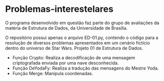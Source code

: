 # Problemas-interestelares
O programa desenvolvido em questão faz parte do grupo de avaliações da matéria de Estrutura de Dados, da Universidade de Brasília.

O repositório possui apenas o arquivo ED-01.py, contendo o código para a resolução de diversos problemas apresentados em um cenário fictício dentro do universo de Star Wars. Projeto 01 de Estrutura de Dados.

- Função Crypto: Realiza a decodificação de uma mensagem criptografada enviada por uma nave desconhecida.
- Função DeYodaFy: Realiza a tradução das mensagens do Mestre Yoda.
- Função Merge: Manipula coordenadas.
